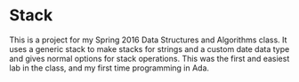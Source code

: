 # Stack
This is a project for my Spring 2016 Data Structures and Algorithms class. It uses a generic stack to make stacks for strings and a custom date data type and gives normal options for stack operations. This was the first and easiest lab in the class, and my first time programming in Ada.
